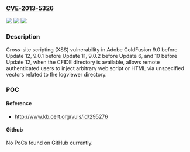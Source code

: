 ### [CVE-2013-5326](https://cve.mitre.org/cgi-bin/cvename.cgi?name=CVE-2013-5326)
![](https://img.shields.io/static/v1?label=Product&message=n%2Fa&color=blue)
![](https://img.shields.io/static/v1?label=Version&message=n%2Fa&color=blue)
![](https://img.shields.io/static/v1?label=Vulnerability&message=n%2Fa&color=brighgreen)

### Description

Cross-site scripting (XSS) vulnerability in Adobe ColdFusion 9.0 before Update 12, 9.0.1 before Update 11, 9.0.2 before Update 6, and 10 before Update 12, when the CFIDE directory is available, allows remote authenticated users to inject arbitrary web script or HTML via unspecified vectors related to the logviewer directory.

### POC

#### Reference
- http://www.kb.cert.org/vuls/id/295276

#### Github
No PoCs found on GitHub currently.

